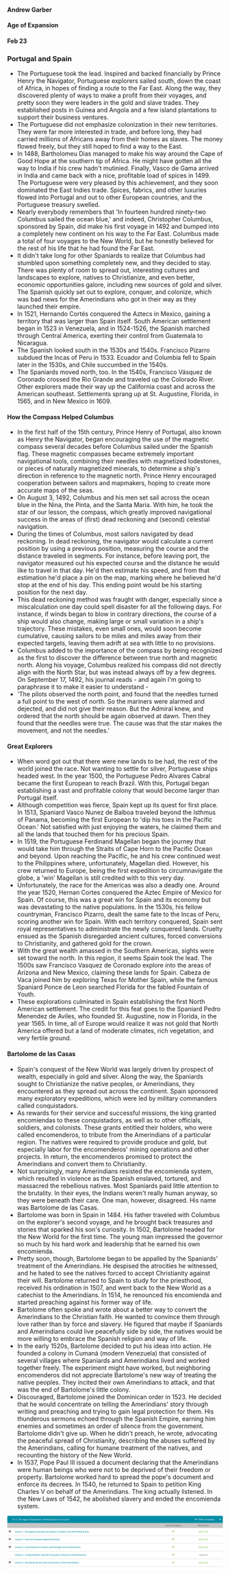 #### Andrew Garber
#### Age of Expansion
#### Feb 23

### Portugal and Spain
 - The Portuguese took the lead. Inspired and backed financially by Prince Henry the Navigator, Portuguese explorers sailed south, down the coast of Africa, in hopes of finding a route to the Far East. Along the way, they discovered plenty of ways to make a profit from their voyages, and pretty soon they were leaders in the gold and slave trades. They established posts in Guinea and Angola and a few island plantations to support their business ventures.
 - The Portuguese did not emphasize colonization in their new territories. They were far more interested in trade, and before long, they had carried millions of Africans away from their homes as slaves. The money flowed freely, but they still hoped to find a way to the East.
 - In 1488, Bartholomeu Dias managed to make his way around the Cape of Good Hope at the southern tip of Africa. He might have gotten all the way to India if his crew hadn't mutinied. Finally, Vasco de Gama arrived in India and came back with a nice, profitable load of spices in 1499. The Portuguese were very pleased by this achievement, and they soon dominated the East Indies trade. Spices, fabrics, and other luxuries flowed into Portugal and out to other European countries, and the Portuguese treasury swelled.
 - Nearly everybody remembers that 'In fourteen hundred ninety-two Columbus sailed the ocean blue,' and indeed, Christopher Columbus, sponsored by Spain, did make his first voyage in 1492 and bumped into a completely new continent on his way to the Far East. Columbus made a total of four voyages to the New World, but he honestly believed for the rest of his life that he had found the Far East.
 - It didn't take long for other Spaniards to realize that Columbus had stumbled upon something completely new, and they decided to stay. There was plenty of room to spread out, interesting cultures and landscapes to explore, natives to Christianize, and even better, economic opportunities galore, including new sources of gold and silver. The Spanish quickly set out to explore, conquer, and colonize, which was bad news for the Amerindians who got in their way as they launched their empire.
 - In 1521, Hernando Cortés conquered the Aztecs in Mexico, gaining a territory that was larger than Spain itself. South American settlement began in 1523 in Venezuela, and in 1524-1526, the Spanish marched through Central America, exerting their control from Guatemala to Nicaragua.
 - The Spanish looked south in the 1530s and 1540s. Francisco Pizarro subdued the Incas of Peru in 1533. Ecuador and Columbia fell to Spain later in the 1530s, and Chile succumbed in the 1540s.
 - The Spaniards moved north, too. In the 1540s, Francisco Vásquez de Coronado crossed the Rio Grande and traveled up the Colorado River. Other explorers made their way up the California coast and across the American southeast. Settlements sprang up at St. Augustine, Florida, in 1565, and in New Mexico in 1609.

#### How the Compass Helped Columbus
 - In the first half of the 15th century, Prince Henry of Portugal, also known as Henry the Navigator, began encouraging the use of the magnetic compass several decades before Columbus sailed under the Spanish flag. These magnetic compasses became extremely important navigational tools, combining their needles with magnetized lodestones, or pieces of naturally magnetized minerals, to determine a ship's direction in reference to the magnetic north. Prince Henry encouraged cooperation between sailors and mapmakers, hoping to create more accurate maps of the seas.
 - On August 3, 1492, Columbus and his men set sail across the ocean blue in the Nina, the Pinta, and the Santa Maria. With him, he took the star of our lesson, the compass, which greatly improved navigational success in the areas of (first) dead reckoning and (second) celestial navigation.
 - During the times of Columbus, most sailors navigated by dead reckoning. In dead reckoning, the navigator would calculate a current position by using a previous position, measuring the course and the distance traveled in segments. For instance, before leaving port, the navigator measured out his expected course and the distance he would like to travel in that day. He'd then estimate his speed, and from that estimation he'd place a pin on the map, marking where he believed he'd stop at the end of his day. This ending point would be his starting position for the next day.
 - This dead reckoning method was fraught with danger, especially since a miscalculation one day could spell disaster for all the following days. For instance, if winds began to blow in contrary directions, the course of a ship would also change, making large or small variation in a ship's trajectory. These mistakes, even small ones, would soon become cumulative, causing sailors to be miles and miles away from their expected targets, leaving them adrift at sea with little to no provisions.
 - Columbus added to the importance of the compass by being recognized as the first to discover the difference between true north and magnetic north. Along his voyage, Columbus realized his compass did not directly align with the North Star, but was instead always off by a few degrees. On September 17, 1492, his journal reads - and again I'm going to paraphrase it to make it easier to understand -
 - 'The pilots observed the north point, and found that the needles turned a full point to the west of north. So the mariners were alarmed and dejected, and did not give their reason. But the Admiral knew, and ordered that the north should be again observed at dawn. Then they found that the needles were true. The cause was that the star makes the movement, and not the needles.'

#### Great Explorers
 - When word got out that there were new lands to be had, the rest of the world joined the race. Not wanting to settle for silver, Portuguese ships headed west. In the year 1500, the Portuguese Pedro Alvares Cabral became the first European to reach Brazil. With this, Portugal began establishing a vast and profitable colony that would become larger than Portugal itself.
 - Although competition was fierce, Spain kept up its quest for first place. In 1513, Spaniard Vasco Nunez de Balboa traveled beyond the Isthmus of Panama, becoming the first European to 'dip his toes in the Pacific Ocean.' Not satisfied with just enjoying the waters, he claimed them and all the lands that touched them for his precious Spain.
 - In 1519, the Portuguese Ferdinand Magellan began the journey that would take him through the Straits of Cape Horn to the Pacific Ocean and beyond. Upon reaching the Pacific, he and his crew continued west to the Philippines where, unfortunately, Magellan died. However, his crew returned to Europe, being the first expedition to circumnavigate the globe, a 'win' Magellan is still credited with to this very day.
 - Unfortunately, the race for the Americas was also a deadly one. Around the year 1520, Hernan Cortes conquered the Aztec Empire of Mexico for Spain. Of course, this was a great win for Spain and its economy but was devastating to the native populations. In the 1530s, his fellow countryman, Francisco Pizarro, dealt the same fate to the Incas of Peru, scoring another win for Spain. With each territory conquered, Spain sent royal representatives to administrate the newly conquered lands. Cruelty ensued as the Spanish disregarded ancient cultures, forced conversions to Christianity, and gathered gold for the crown.
 - With the great wealth amassed in the Southern Americas, sights were set toward the north. In this region, it seems Spain took the lead. The 1500s saw Francisco Vasquez de Coronado explore into the areas of Arizona and New Mexico, claiming these lands for Spain. Cabeza de Vaca joined him by exploring Texas for Mother Spain, while the famous Spaniard Ponce de Leon searched Florida for the fabled Fountain of Youth.
 - These explorations culminated in Spain establishing the first North American settlement. The credit for this feat goes to the Spaniard Pedro Menendez de Aviles, who founded St. Augustine, now in Florida, in the year 1565. In time, all of Europe would realize it was not gold that North America offered but a land of moderate climates, rich vegetation, and very fertile ground.

#### Bartolome de las Casas
 - Spain's conquest of the New World was largely driven by prospect of wealth, especially in gold and silver. Along the way, the Spaniards sought to Christianize the native peoples, or Amerindians, they encountered as they spread out across the continent. Spain sponsored many exploratory expeditions, which were led by military commanders called conquistadors.
 - As rewards for their service and successful missions, the king granted encomiendas to these conquistadors, as well as to other officials, soldiers, and colonists. These grants entitled their holders, who were called encomenderos, to tribute from the Amerindians of a particular region. The natives were required to provide produce and gold, but especially labor for the encomenderos' mining operations and other projects. In return, the encomenderos promised to protect the Amerindians and convert them to Christianity.
 - Not surprisingly, many Amerindians resisted the encomienda system, which resulted in violence as the Spanish enslaved, tortured, and massacred the rebellious natives. Most Spaniards paid little attention to the brutality. In their eyes, the Indians weren't really human anyway, so they were beneath their care. One man, however, disagreed. His name was Bartolome de las Casas.
 - Bartolome was born in Spain in 1484. His father traveled with Columbus on the explorer's second voyage, and he brought back treasures and stories that sparked his son's curiosity. In 1502, Bartolome headed for the New World for the first time. The young man impressed the governor so much by his hard work and leadership that he earned his own encomienda.
 - Pretty soon, though, Bartolome began to be appalled by the Spaniards' treatment of the Amerindians. He despised the atrocities he witnessed, and he hated to see the natives forced to accept Christianity against their will. Bartolome returned to Spain to study for the priesthood, received his ordination in 1507, and went back to the New World as a catechist to the Amerindians. In 1514, he renounced his encomienda and started preaching against his former way of life.
 - Bartolome often spoke and wrote about a better way to convert the Amerindians to the Christian faith. He wanted to convince them through love rather than by force and slavery. He figured that maybe if Spaniards and Amerindians could live peacefully side by side, the natives would be more willing to embrace the Spanish religion and way of life.
 - In the early 1520s, Bartolome decided to put his ideas into action. He founded a colony in Cumaná (modern Venezuela) that consisted of several villages where Spaniards and Amerindians lived and worked together freely. The experiment might have worked, but neighboring encomenderos did not appreciate Bartolome's new way of treating the native peoples. They incited their own Amerindians to attack, and that was the end of Bartolome's little colony.
 - Discouraged, Bartolome joined the Dominican order in 1523. He decided that he would concentrate on telling the Amerindians' story through writing and preaching and trying to gain legal protection for them. His thunderous sermons echoed through the Spanish Empire, earning him enemies and sometimes an order of silence from the government. Bartolome didn't give up. When he didn't preach, he wrote, advocating the peaceful spread of Christianity, describing the abuses suffered by the Amerindians, calling for humane treatment of the natives, and recounting the history of the New World.
 - In 1537, Pope Paul III issued a document declaring that the Amerindians were human beings who were not to be deprived of their freedom or property. Bartolome worked hard to spread the pope's document and enforce its decrees. In 1540, he returned to Spain to petition King Charles V on behalf of the Amerindians. The king actually listened. In the New Laws of 1542, he abolished slavery and ended the encomienda system.

![Alt text](Media/feb24_age_of_expansion.png)
